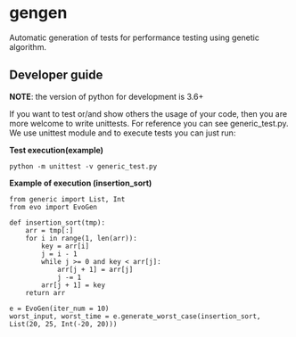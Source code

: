 # gengen
Automatic generation of tests for performance testing using genetic algorithm.

## Developer guide

**NOTE**: the version of python for development is 3.6+

If you want to test or/and show others the usage of your code, then you are more welcome to write unittests.
For reference you can see generic_test.py. We use unittest module and to execute tests you can just run:

**Test execution(example)**
```
python -m unittest -v generic_test.py
```

**Example of execution (insertion_sort)**
```
from generic import List, Int
from evo import EvoGen

def insertion_sort(tmp):
    arr = tmp[:]
    for i in range(1, len(arr)):
        key = arr[i]
        j = i - 1
        while j >= 0 and key < arr[j]:
            arr[j + 1] = arr[j]
            j -= 1
        arr[j + 1] = key
    return arr

e = EvoGen(iter_num = 10)
worst_input, worst_time = e.generate_worst_case(insertion_sort, List(20, 25, Int(-20, 20))) 
```